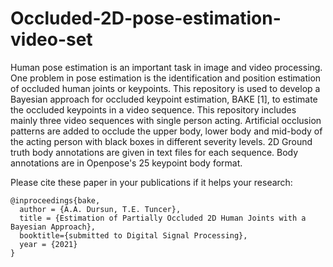 # Occluded-2D-pose-estimation-video-set
Human pose estimation is an important task in image and video processing. One problem in pose estimation is the identification and position estimation of occluded human joints or keypoints. This repository is used to develop a Bayesian approach for occluded keypoint estimation, BAKE [1], to estimate the occluded keypoints in a video sequence.
This repository includes mainly three video sequences with single person acting. Artificial occlusion patterns are added to occlude the upper body, lower body and mid-body of the acting person with black boxes in different severity levels. 2D Ground truth body annotations are given in text files for each sequence. Body annotations are in Openpose's 25 keypoint body format. 

Please cite these paper in your publications if it helps your research:
```
@inproceedings{bake,
  author = {A.A. Dursun, T.E. Tuncer},
  title = {Estimation of Partially Occluded 2D Human Joints with a Bayesian Approach},
  booktitle={submitted to Digital Signal Processing},
  year = {2021}
}
```
